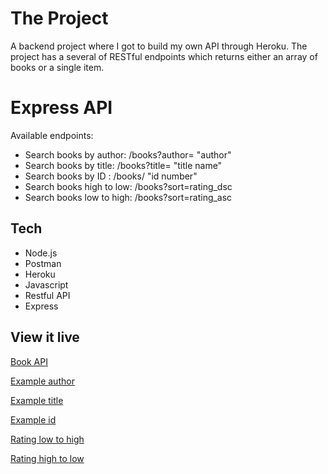 # The Project

A backend project where I got to build my own API through Heroku. 
The project has a several of RESTful endpoints which returns either an array of books or a single item. 

# Express API

Available endpoints:
* Search books by author: /books?author= "author"
* Search books by title: /books?title= "title name"
* Search books by ID : /books/ "id number"
* Search books high to low: /books?sort=rating_dsc
* Search books low to high: /books?sort=rating_asc 

## Tech

* Node.js
* Postman
* Heroku
* Javascript
* Restful API
* Express

## View it live

[Book API](https://andrea-books-api.herokuapp.com/)

[Example author](https://andrea-books-api.herokuapp.com/books?author=douglas)

[Example title](https://andrea-books-api.herokuapp.com/books?title=Shakespeare)

[Example id](https://andrea-books-api.herokuapp.com/books/524)

[Rating low to high](https://andrea-books-api.herokuapp.com/books?sort=rating_asc)

[Rating high to low](https://andrea-books-api.herokuapp.com/books?sort=rating_dsc)

